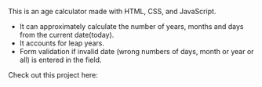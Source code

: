 This is an age calculator made with HTML, CSS, and JavaScript.

- It can approximately calculate the number of years, months and days from the current date(today).
- It accounts for leap years.
- Form validation if invalid date (wrong numbers of days, month or year or all) is entered in the field.

Check out this project here:
